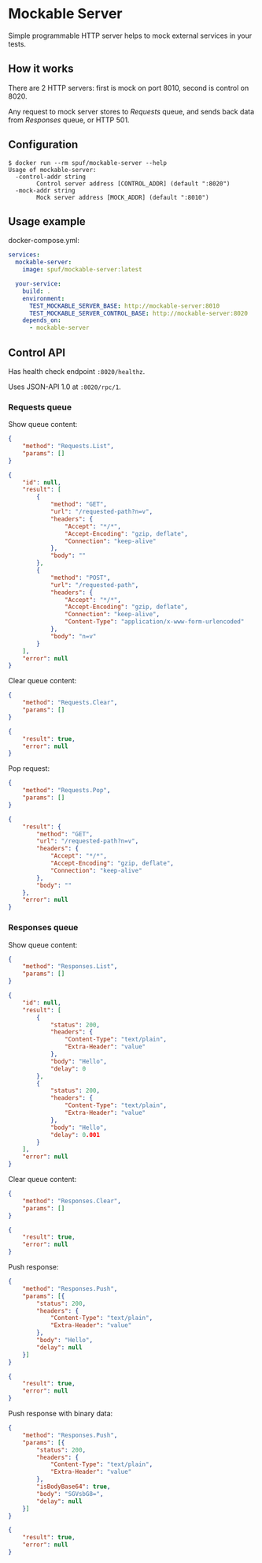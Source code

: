# Mockable Server

Simple programmable HTTP server helps to mock external services in your tests.

## How it works

There are 2 HTTP servers: first is mock on port 8010, second is control on 8020.

Any request to mock server stores to _Requests_ queue, and sends back data from _Responses_ queue, or HTTP 501.

## Configuration

```shell
$ docker run --rm spuf/mockable-server --help
Usage of mockable-server:
  -control-addr string
        Control server address [CONTROL_ADDR] (default ":8020")
  -mock-addr string
        Mock server address [MOCK_ADDR] (default ":8010")
```

## Usage example

docker-compose.yml:
```yaml
services:
  mockable-server:
    image: spuf/mockable-server:latest

  your-service:
    build: .
    environment:
      TEST_MOCKABLE_SERVER_BASE: http://mockable-server:8010
      TEST_MOCKABLE_SERVER_CONTROL_BASE: http://mockable-server:8020
    depends_on:
      - mockable-server
```

## Control API

Has health check endpoint `:8020/healthz`.

Uses JSON-API 1.0 at `:8020/rpc/1`.

### Requests queue

Show queue content:
```json
{
    "method": "Requests.List",
    "params": []    
}
``` 
```json
{
    "id": null,
    "result": [
        {
            "method": "GET",
            "url": "/requested-path?n=v",
            "headers": {
                "Accept": "*/*",
                "Accept-Encoding": "gzip, deflate",
                "Connection": "keep-alive"
            },
            "body": ""
        },
        {
            "method": "POST",
            "url": "/requested-path",
            "headers": {
                "Accept": "*/*",
                "Accept-Encoding": "gzip, deflate",
                "Connection": "keep-alive",
                "Content-Type": "application/x-www-form-urlencoded"
            },
            "body": "n=v"
        }
    ],
    "error": null
}
``` 

Clear queue content:
```json
{
    "method": "Requests.Clear",
    "params": []    
}
```     
```json
{
    "result": true,
    "error": null
}
``` 

Pop request:
```json
{
    "method": "Requests.Pop",
    "params": []    
}
```    
```json
{
    "result": {
        "method": "GET",
        "url": "/requested-path?n=v",
        "headers": {
            "Accept": "*/*",
            "Accept-Encoding": "gzip, deflate",
            "Connection": "keep-alive"
        },
        "body": ""
    },
    "error": null
}
``` 

### Responses queue

Show queue content:
```json
{
    "method": "Responses.List",
    "params": []    
}
```    
```json
{
    "id": null,
    "result": [
        {
            "status": 200,
            "headers": {
                "Content-Type": "text/plain",
                "Extra-Header": "value"
            },
            "body": "Hello",
            "delay": 0
        },
        {
            "status": 200,
            "headers": {
                "Content-Type": "text/plain",
                "Extra-Header": "value"
            },
            "body": "Hello",
            "delay": 0.001
        }
    ],
    "error": null
}
``` 

Clear queue content:
```json
{
    "method": "Responses.Clear",
    "params": []        
}
``` 
```json
{
    "result": true,
    "error": null
}
``` 

Push response:
```json
{
    "method": "Responses.Push",
    "params": [{
        "status": 200,
        "headers": {
            "Content-Type": "text/plain",
            "Extra-Header": "value"
        },
        "body": "Hello",
        "delay": null
    }]    
}              
``` 
```json
{
    "result": true,
    "error": null
}
```

Push response with binary data:
```json
{
    "method": "Responses.Push",
    "params": [{
        "status": 200,
        "headers": {
            "Content-Type": "text/plain",
            "Extra-Header": "value"
        },
        "isBodyBase64": true,
        "body": "SGVsbG8=",
        "delay": null
    }]    
}              
``` 
```json
{
    "result": true,
    "error": null
}
```